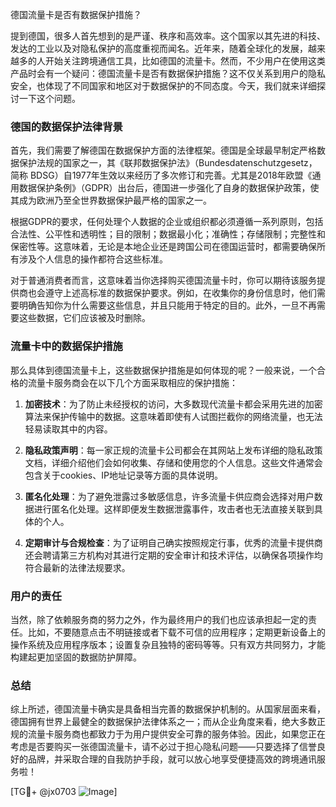 德国流量卡是否有数据保护措施？

提到德国，很多人首先想到的是严谨、秩序和高效率。这个国家以其先进的科技、发达的工业以及对隐私保护的高度重视而闻名。近年来，随着全球化的发展，越来越多的人开始关注跨境通信工具，比如德国的流量卡。然而，不少用户在使用这类产品时会有一个疑问：德国流量卡是否有数据保护措施？这不仅关系到用户的隐私安全，也体现了不同国家和地区对于数据保护的不同态度。今天，我们就来详细探讨一下这个问题。

### 德国的数据保护法律背景

首先，我们需要了解德国在数据保护方面的法律框架。德国是全球最早制定严格数据保护法规的国家之一，其《联邦数据保护法》（Bundesdatenschutzgesetz，简称 BDSG）自1977年生效以来经历了多次修订和完善。尤其是2018年欧盟《通用数据保护条例》（GDPR）出台后，德国进一步强化了自身的数据保护政策，使其成为欧洲乃至全世界数据保护最严格的国家之一。

根据GDPR的要求，任何处理个人数据的企业或组织都必须遵循一系列原则，包括合法性、公平性和透明性；目的限制；数据最小化；准确性；存储限制；完整性和保密性等。这意味着，无论是本地企业还是跨国公司在德国运营时，都需要确保所有涉及个人信息的操作都符合这些标准。

对于普通消费者而言，这意味着当你选择购买德国流量卡时，你可以期待该服务提供商也会遵守上述高标准的数据保护要求。例如，在收集你的身份信息时，他们需要明确告知你为什么需要这些信息，并且只能用于特定的目的。此外，一旦不再需要这些数据，它们应该被及时删除。

### 流量卡中的数据保护措施

那么具体到德国流量卡上，这些数据保护措施是如何体现的呢？一般来说，一个合格的流量卡服务商会在以下几个方面采取相应的保护措施：

1. **加密技术**：为了防止未经授权的访问，大多数现代流量卡都会采用先进的加密算法来保护传输中的数据。这意味着即使有人试图拦截你的网络流量，也无法轻易读取其中的内容。
   
2. **隐私政策声明**：每一家正规的流量卡公司都会在其网站上发布详细的隐私政策文档，详细介绍他们会如何收集、存储和使用您的个人信息。这些文件通常会包含关于cookies、IP地址记录等方面的具体说明。

3. **匿名化处理**：为了避免泄露过多敏感信息，许多流量卡供应商会选择对用户数据进行匿名化处理。这样即便发生数据泄露事件，攻击者也无法直接关联到具体的个人。

4. **定期审计与合规检查**：为了证明自己确实按照规定行事，优秀的流量卡提供商还会聘请第三方机构对其进行定期的安全审计和技术评估，以确保各项操作均符合最新的法律法规要求。

### 用户的责任

当然，除了依赖服务商的努力之外，作为最终用户的我们也应该承担起一定的责任。比如，不要随意点击不明链接或者下载不可信的应用程序；定期更新设备上的操作系统及应用程序版本；设置复杂且独特的密码等等。只有双方共同努力，才能构建起更加坚固的数据防护屏障。

### 总结

综上所述，德国流量卡确实是具备相当完善的数据保护机制的。从国家层面来看，德国拥有世界上最健全的数据保护法律体系之一；而从企业角度来看，绝大多数正规的流量卡服务商也都致力于为用户提供安全可靠的服务体验。因此，如果您正在考虑是否要购买一张德国流量卡，请不必过于担心隐私问题——只要选择了信誉良好的品牌，并采取合理的自我防护手段，就可以放心地享受便捷高效的跨境通讯服务啦！

[TG💪+ @jx0703 ![Image](https://github.com/user-attachments/assets/dbca1d08-cadb-493c-b0ec-ad6f7a83f270)]